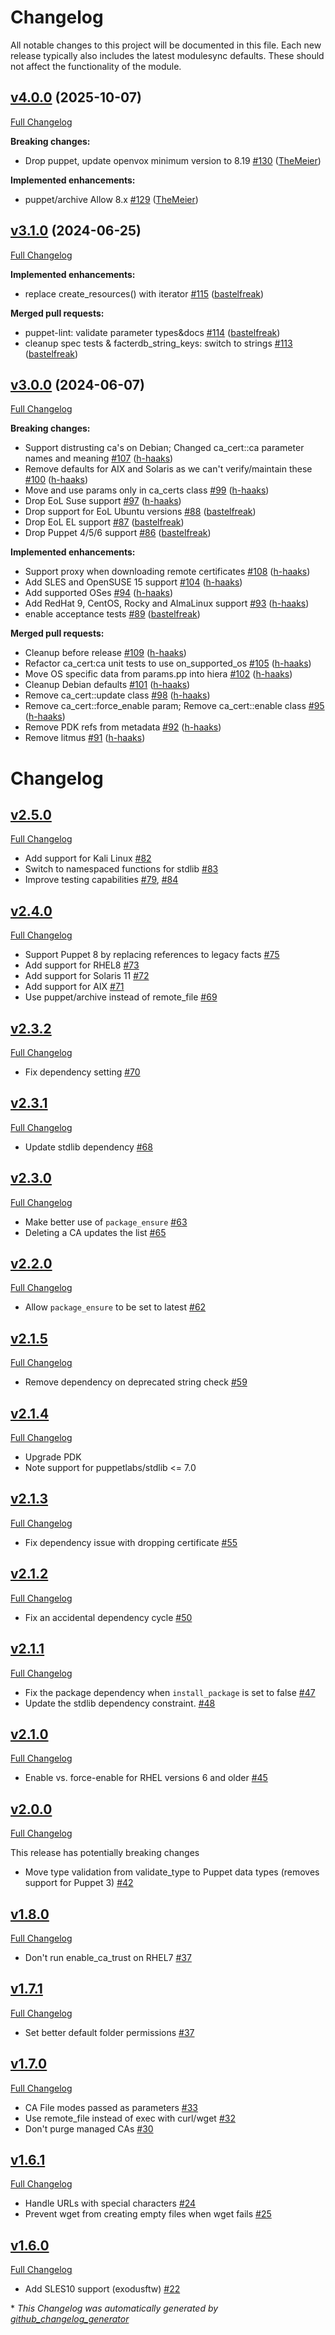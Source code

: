 # Changelog

All notable changes to this project will be documented in this file.
Each new release typically also includes the latest modulesync defaults.
These should not affect the functionality of the module.

## [v4.0.0](https://github.com/voxpupuli/puppet-ca_cert/tree/v4.0.0) (2025-10-07)

[Full Changelog](https://github.com/voxpupuli/puppet-ca_cert/compare/v3.1.0...v4.0.0)

**Breaking changes:**

- Drop puppet, update openvox minimum version to 8.19 [\#130](https://github.com/voxpupuli/puppet-ca_cert/pull/130) ([TheMeier](https://github.com/TheMeier))

**Implemented enhancements:**

- puppet/archive Allow 8.x [\#129](https://github.com/voxpupuli/puppet-ca_cert/pull/129) ([TheMeier](https://github.com/TheMeier))

## [v3.1.0](https://github.com/voxpupuli/puppet-ca_cert/tree/v3.1.0) (2024-06-25)

[Full Changelog](https://github.com/voxpupuli/puppet-ca_cert/compare/v3.0.0...v3.1.0)

**Implemented enhancements:**

- replace create\_resources\(\) with iterator [\#115](https://github.com/voxpupuli/puppet-ca_cert/pull/115) ([bastelfreak](https://github.com/bastelfreak))

**Merged pull requests:**

- puppet-lint: validate parameter types&docs [\#114](https://github.com/voxpupuli/puppet-ca_cert/pull/114) ([bastelfreak](https://github.com/bastelfreak))
- cleanup spec tests & facterdb\_string\_keys: switch to strings [\#113](https://github.com/voxpupuli/puppet-ca_cert/pull/113) ([bastelfreak](https://github.com/bastelfreak))

## [v3.0.0](https://github.com/voxpupuli/puppet-ca_cert/tree/v3.0.0) (2024-06-07)

[Full Changelog](https://github.com/voxpupuli/puppet-ca_cert/compare/v2.5.0...v3.0.0)

**Breaking changes:**

- Support distrusting ca's on Debian; Changed ca\_cert::ca parameter names and meaning [\#107](https://github.com/voxpupuli/puppet-ca_cert/pull/107) ([h-haaks](https://github.com/h-haaks))
- Remove defaults for AIX and Solaris as we can't verify/maintain these [\#100](https://github.com/voxpupuli/puppet-ca_cert/pull/100) ([h-haaks](https://github.com/h-haaks))
- Move and use params only in ca\_certs class [\#99](https://github.com/voxpupuli/puppet-ca_cert/pull/99) ([h-haaks](https://github.com/h-haaks))
- Drop EoL Suse support [\#97](https://github.com/voxpupuli/puppet-ca_cert/pull/97) ([h-haaks](https://github.com/h-haaks))
- Drop support for EoL Ubuntu versions [\#88](https://github.com/voxpupuli/puppet-ca_cert/pull/88) ([bastelfreak](https://github.com/bastelfreak))
- Drop EoL EL support [\#87](https://github.com/voxpupuli/puppet-ca_cert/pull/87) ([bastelfreak](https://github.com/bastelfreak))
- Drop Puppet 4/5/6 support [\#86](https://github.com/voxpupuli/puppet-ca_cert/pull/86) ([bastelfreak](https://github.com/bastelfreak))

**Implemented enhancements:**

- Support proxy when downloading remote certificates [\#108](https://github.com/voxpupuli/puppet-ca_cert/pull/108) ([h-haaks](https://github.com/h-haaks))
- Add SLES and OpenSUSE 15 support [\#104](https://github.com/voxpupuli/puppet-ca_cert/pull/104) ([h-haaks](https://github.com/h-haaks))
- Add supported OSes [\#94](https://github.com/voxpupuli/puppet-ca_cert/pull/94) ([h-haaks](https://github.com/h-haaks))
- Add RedHat 9, CentOS, Rocky and AlmaLinux support [\#93](https://github.com/voxpupuli/puppet-ca_cert/pull/93) ([h-haaks](https://github.com/h-haaks))
- enable acceptance tests [\#89](https://github.com/voxpupuli/puppet-ca_cert/pull/89) ([bastelfreak](https://github.com/bastelfreak))

**Merged pull requests:**

- Cleanup before release [\#109](https://github.com/voxpupuli/puppet-ca_cert/pull/109) ([h-haaks](https://github.com/h-haaks))
- Refactor ca\_cert:ca unit tests to use on\_supported\_os [\#105](https://github.com/voxpupuli/puppet-ca_cert/pull/105) ([h-haaks](https://github.com/h-haaks))
- Move OS specific data from params.pp into hiera [\#102](https://github.com/voxpupuli/puppet-ca_cert/pull/102) ([h-haaks](https://github.com/h-haaks))
- Cleanup Debian defaults [\#101](https://github.com/voxpupuli/puppet-ca_cert/pull/101) ([h-haaks](https://github.com/h-haaks))
- Remove ca\_cert::update class [\#98](https://github.com/voxpupuli/puppet-ca_cert/pull/98) ([h-haaks](https://github.com/h-haaks))
- Remove ca\_cert::force\_enable param; Remove ca\_cert::enable class [\#95](https://github.com/voxpupuli/puppet-ca_cert/pull/95) ([h-haaks](https://github.com/h-haaks))
- Remove PDK refs from metadata [\#92](https://github.com/voxpupuli/puppet-ca_cert/pull/92) ([h-haaks](https://github.com/h-haaks))
- Remove litmus [\#91](https://github.com/voxpupuli/puppet-ca_cert/pull/91) ([h-haaks](https://github.com/h-haaks))

# Changelog

## [v2.5.0](https://github.com/pcfens/puppet-ca_cert/tree/v2.5.0)
[Full Changelog](https://github.com/pcfens/puppet-ca_cert/compare/v2.4.0...v2.5.0)

- Add support for Kali Linux [\#82](https://github.com/pcfens/puppet-ca_cert/pull/82)
- Switch to namespaced functions for stdlib [\#83](https://github.com/pcfens/puppet-ca_cert/pull/83)
- Improve testing capabilities [\#79](https://github.com/pcfens/puppet-ca_cert/pull/79), [\#84](https://github.com/pcfens/puppet-ca_cert/pull/84)

## [v2.4.0](https://github.com/pcfens/puppet-ca_cert/tree/v2.4.0)
[Full Changelog](https://github.com/pcfens/puppet-ca_cert/compare/v2.3.2...v2.4.0)

- Support Puppet 8 by replacing references to legacy facts [\#75](https://github.com/pcfens/puppet-ca_cert/pull/75)
- Add support for RHEL8 [\#73](https://github.com/pcfens/puppet-ca_cert/pull/73)
- Add support for Solaris 11 [\#72](https://github.com/pcfens/puppet-ca_cert/pull/72)
- Add support for AIX [\#71](https://github.com/pcfens/puppet-ca_cert/pull/71)
- Use puppet/archive instead of remote_file [\#69](https://github.com/pcfens/puppet-ca_cert/pull/69)

## [v2.3.2](https://github.com/pcfens/puppet-ca_cert/tree/v2.3.2)
[Full Changelog](https://github.com/pcfens/puppet-ca_cert/compare/v2.3.1...v2.3.2)

- Fix dependency setting [\#70](https://github.com/pcfens/puppet-ca_cert/pull/70)


## [v2.3.1](https://github.com/pcfens/puppet-ca_cert/tree/v2.3.1)
[Full Changelog](https://github.com/pcfens/puppet-ca_cert/compare/v2.3.0...v2.3.1)

- Update stdlib dependency [\#68](https://github.com/pcfens/puppet-ca_cert/pull/68)


## [v2.3.0](https://github.com/pcfens/puppet-ca_cert/tree/v2.3.0)
[Full Changelog](https://github.com/pcfens/puppet-ca_cert/compare/v2.2.0...v2.3.0)

- Make better use of `package_ensure` [\#63](https://github.com/pcfens/puppet-ca_cert/pull/63)
- Deleting a CA updates the list [\#65](https://github.com/pcfens/puppet-ca_cert/pull/65)


## [v2.2.0](https://github.com/pcfens/puppet-ca_cert/tree/v2.2.0)
[Full Changelog](https://github.com/pcfens/puppet-ca_cert/compare/v2.1.5...v2.2.0)

- Allow `package_ensure` to be set to latest [\#62](https://github.com/pcfens/puppet-ca_cert/pull/62)

## [v2.1.5](https://github.com/pcfens/puppet-ca_cert/tree/v2.1.5)
[Full Changelog](https://github.com/pcfens/puppet-ca_cert/compare/v2.1.4...v2.1.5)

- Remove dependency on deprecated string check [\#59](https://github.com/pcfens/puppet-ca_cert/pull/59)

## [v2.1.4](https://github.com/pcfens/puppet-ca_cert/tree/v2.1.4)
[Full Changelog](https://github.com/pcfens/puppet-ca_cert/compare/v2.1.3...v2.1.4)

- Upgrade PDK
- Note support for puppetlabs/stdlib <= 7.0


## [v2.1.3](https://github.com/pcfens/puppet-ca_cert/tree/v2.1.3)
[Full Changelog](https://github.com/pcfens/puppet-ca_cert/compare/v2.1.2...v2.1.3)

- Fix dependency issue with dropping certificate [\#55](https://github.com/pcfens/puppet-ca_cert/pull/55)

## [v2.1.2](https://github.com/pcfens/puppet-ca_cert/tree/v2.1.2)
[Full Changelog](https://github.com/pcfens/puppet-ca_cert/compare/v2.1.1...v2.1.2)

- Fix an accidental dependency cycle [\#50](https://github.com/pcfens/puppet-ca_cert/issues/50)


## [v2.1.1](https://github.com/pcfens/puppet-ca_cert/tree/v2.1.1)
[Full Changelog](https://github.com/pcfens/puppet-ca_cert/compare/v2.1.0...v2.1.1)

- Fix the package dependency when `install_package` is set to false [\#47](https://github.com/pcfens/puppet-ca_cert/issues/47)
- Update the stdlib dependency constraint. [\#48](https://github.com/pcfens/puppet-ca_cert/pull/48)


## [v2.1.0](https://github.com/pcfens/puppet-ca_cert/tree/v2.1.0)
[Full Changelog](https://github.com/pcfens/puppet-ca_cert/compare/v2.0.0...v2.1.0)

- Enable vs. force-enable for RHEL versions 6 and older [\#45](https://github.com/pcfens/puppet-ca_cert/pull/45)


## [v2.0.0](https://github.com/pcfens/puppet-ca_cert/tree/v2.0.0)
[Full Changelog](https://github.com/pcfens/puppet-ca_cert/compare/v1.8.0...v2.0.0)

This release has potentially breaking changes

- Move type validation from validate_type to Puppet  data types (removes support for Puppet 3) [\#42](https://github.com/pcfens/puppet-ca_cert/pull/42)


## [v1.8.0](https://github.com/pcfens/puppet-ca_cert/tree/v1.8.0)
[Full Changelog](https://github.com/pcfens/puppet-ca_cert/compare/v1.7.1...v1.8.0)

- Don't run enable_ca_trust on RHEL7 [\#37](https://github.com/pcfens/puppet-ca_cert/pull/40)


## [v1.7.1](https://github.com/pcfens/puppet-ca_cert/tree/v1.7.1)
[Full Changelog](https://github.com/pcfens/puppet-ca_cert/compare/v1.7.0...v1.7.1)

- Set better default folder permissions [\#37](https://github.com/pcfens/puppet-ca_cert/pull/37)


## [v1.7.0](https://github.com/pcfens/puppet-ca_cert/tree/v1.7.0)
[Full Changelog](https://github.com/pcfens/puppet-ca_cert/compare/v1.6.1...v1.7.0)

- CA File modes passed as parameters [\#33](https://github.com/pcfens/puppet-ca_cert/pull/33)
- Use remote_file instead of exec with curl/wget [\#32](https://github.com/pcfens/puppet-ca_cert/pull/32)
- Don't purge managed CAs [\#30](https://github.com/pcfens/puppet-ca_cert/pull/30)


## [v1.6.1](https://github.com/pcfens/puppet-ca_cert/tree/v1.6.0)
[Full Changelog](https://github.com/pcfens/puppet-ca_cert/compare/v1.6.0...v1.6.1)

- Handle URLs with special characters [\#24](https://github.com/pcfens/puppet-ca_cert/pull/24)
- Prevent wget from creating empty files when wget fails [\#25](https://github.com/pcfens/puppet-ca_cert/issues/25)

## [v1.6.0](https://github.com/pcfens/puppet-ca_cert/tree/v1.6.0)
[Full Changelog](https://github.com/pcfens/puppet-ca_cert/compare/v1.5.1...v1.6.0)

- Add SLES10 support (exodusftw) [\#22](https://github.com/pcfens/puppet-ca_cert/pull/22)


\* *This Changelog was automatically generated by [github_changelog_generator](https://github.com/github-changelog-generator/github-changelog-generator)*
